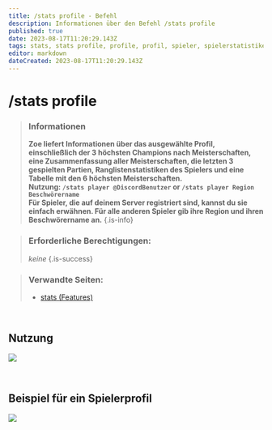 ```yaml
---
title: /stats profile - Befehl
description: Informationen über den Befehl /stats profile
published: true
date: 2023-08-17T11:20:29.143Z
tags: stats, stats profile, profile, profil, spieler, spielerstatistiken
editor: markdown
dateCreated: 2023-08-17T11:20:29.143Z
---
```


# /stats profile

>### Informationen
>**Zoe liefert Informationen über das ausgewählte Profil, einschließlich der 3 höchsten Champions nach Meisterschaften, eine Zusammenfassung aller Meisterschaften, die letzten 3 gespielten Partien, Ranglistenstatistiken des Spielers und eine Tabelle mit den 6 höchsten Meisterschaften.** <br>
>**Nutzung: `/stats player @DiscordBenutzer` or `/stats player Region Beschwörername`** <br>
>**Für Spieler, die auf deinem Server registriert sind, kannst du sie einfach erwähnen. Für alle anderen Spieler gib ihre Region und ihren Beschwörername an.**
>{.is-info}

>### Erforderliche Berechtigungen:
> *keine*
>{.is-success}

>### Verwandte Seiten:
>-   [stats (Features)](https://wiki.zoe-discord-bot.ch/en/commands/stats)

<br>


## Nutzung

![](/new_stats_profile.gif)

<br>

## Beispiel für ein Spielerprofil

![](/new_statsprofile_cropped.png)